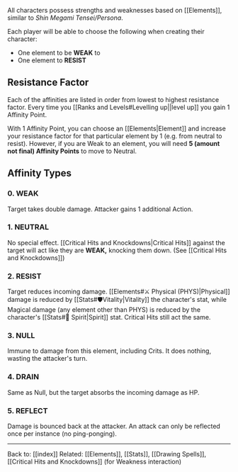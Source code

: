 All characters possess strengths and weaknesses based on [[Elements]], similar to *Shin Megami Tensei/Persona*.

Each player will be able to choose the following when creating their character:
- One element to be **WEAK** to
- One element to **RESIST**

## Resistance Factor

Each of the affinities are listed in order from lowest to highest resistance factor. Every time you [[Ranks and Levels#Levelling up||level up]] you gain 1 Affinity Point.

With 1 Affinity Point, you can choose an [[Elements|Element]] and increase your resistance factor for that particular element by 1 (e.g. from neutral to resist). However, if you are Weak to an element, you will need **5 (amount not final) Affinity Points** to move to Neutral.

## Affinity Types
### 0. WEAK
Target takes double damage. Attacker gains 1 additional Action.
### 1. NEUTRAL
No special effect. [[Critical Hits and Knockdowns|Critical Hits]] against the target will act like they are **WEAK,** knocking them down. (See [[Critical Hits and Knockdowns]])
### 2. RESIST
Target reduces incoming damage.
[[Elements#⚔️ Physical (PHYS)|Physical]] damage is reduced by [[Stats#🛡️Vitality|Vitality]] the character's stat, while Magical damage (any element other than PHYS) is reduced by the character's [[Stats#💙 Spirit|Spirit]] stat. Critical Hits still act the same.
### 3. NULL
Immune to damage from this element, including Crits. It does nothing, wasting the attacker's turn.
### 4. DRAIN
Same as Null, but the target absorbs the incoming damage as HP.
### 5. REFLECT
Damage is bounced back at the attacker. An attack can only be reflected once per instance (no ping-ponging).

---
Back to: [[index]]
Related: [[Elements]], [[Stats]], [[Drawing Spells]], [[Critical Hits and Knockdowns]] (for Weakness interaction)
